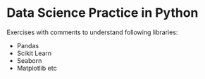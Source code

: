 # Data Science Practice in Python

Exercises with comments to understand following libraries:
 - Pandas
 - Scikit Learn
 - Seaborn 
 - Matplotlib etc


